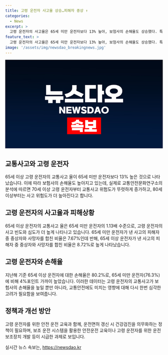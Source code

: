 ```yaml
---
title: 고령 운전자 사고율 상승…피해자 중상 ↑
categories:
  - News
excerpt: >
  고령 운전자의 사고율은 65세 미만 운전자보다 13% 높아, 보험사의 손해율도 상승했다. 특히 65세 이상 운전자의 중상 비율은 더 높아 사고의 심도가 크다는 분석도 나왔다. 삼성화재 교통안전문화연구소는 70세 이상에서 교통사고 위험도가 증가하고, 80세 이상부터 급격히 높아진다고 밝혀졌다.
feature_text: >
  고령 운전자의 사고율은 65세 미만 운전자보다 13% 높아, 보험사의 손해율도 상승했다. 특히 65세 이상 운전자의 중상 비율은 더 높아 사고의 심도가 크다는 분석도 나왔다. 삼성화재 교통안전문화연구소는 70세 이상에서 교통사고 위험도가 증가하고, 80세 이상부터 급격히 높아진다고 밝혀졌다.
image: '/assets/img/newsdao_breakingnews.jpg'
---
```


<p><img src="/assets/img/newsdao_breakingnews.jpg" alt="pcversion 속보" /></p>

<h2 data-ke-size="size26">교통사고와 고령 운전자</h2>

<p data-ke-size="size16">65세 이상 고령 운전자의 교통사고 율이 65세 미만 운전자보다 13% 높은 것으로 나타났습니다. 이에 따라 보험사의 손해율도 높아지고 있는데, 실제로 교통안전문화연구소의 분석에 따르면 70세 이상 고령 운전자부터 교통사고 위험도가 뚜렷하게 증가하고, 80세 이상부터는 사고 위험도가 더 높아진다고 합니다.</p>

<h2 data-ke-size="size26">고령 운전자의 사고율과 피해상황</h2>

<p data-ke-size="size16">65세 이상 운전자의 교통사고 율은 65세 미만 운전자의 1.13배 수준으로, 고령 운전자의 사고 빈도와 심도가 더 높게 나타나고 있습니다. 65세 미만 운전자가 낸 사고의 피해자 중 중상자와 사망자를 합친 비율은 7.67%인데 반해, 65세 이상 운전자가 낸 사고의 피해자 중 중상자와 사망자를 합친 비율은 8.72%로 높게 나타났습니다.</p>

<h2 data-ke-size="size26">고령 운전자와 손해율</h2>

<p data-ke-size="size16">지난해 기준 65세 이상 운전자에 대한 손해율은 80.2%로, 65세 미만 운전자(76.3%)에 비해 4%포인트 가까이 높았습니다. 이러한 데이터는 고령 운전자의 교통사고가 보험사의 손해율을 높일 뿐만 아니라, 교통안전에도 미치는 영향에 대해 다시 한번 심각한 고려가 필요함을 보여줍니다.</p>

<h2 data-ke-size="size26">정책과 개선 방안</h2>

<p data-ke-size="size16">고령 운전자를 위한 안전 운전 교육과 함께, 운전면허 갱신 시 건강검진을 의무화하는 정책이 필요하며, 보조 운전 시스템을 활용한 안전운전 교육이나 고령 운전자를 위한 운전 보조장치 개발 등이 시급한 과제로 보입니다.</p>
실시간 뉴스 속보는, <a href="https://newsdao.kr" rel="dofollow">https://newsdao.kr</a>


